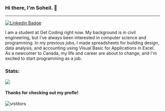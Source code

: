 ### Hi there, I'm Soheil. 👋
---
[![Linkedin Badge](https://img.shields.io/badge/-LinkedIn-0e76a8?style=flat-square&logo=Linkedin&logoColor=white)](https://www.linkedin.com/in/soheil-najmabadi-kia/)

I am a student at Get Coding right now. My background is in civil engineering, but I've always been interested in computer science and programming. In my previous jobs, I made spreadsheets for building design, data analysis, and accounting using Visual Basic for Applications in Excel. As a newcomer to Canada, my life and career are about to change, and I'm excited to start programming as a job.

### Stats:

<div>
  <a href=""> <img align="center" src="https://github-readme-stats-sigma-five.vercel.app/api/top-langs/?username=SoheilNK&theme=react&line_height=40"/> </a>
 </div>

#### Thanks for checking out my profle! 
![vistitors](https://visitor-badge.glitch.me/badge?page_id=SoheilNK.SoheilNK)
